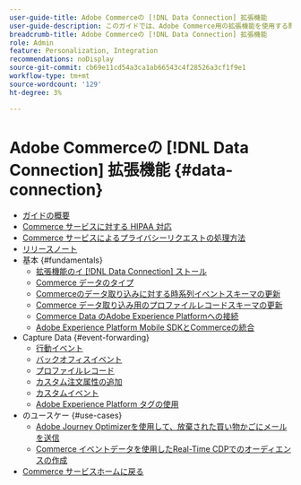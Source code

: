 ```yaml
---
user-guide-title: Adobe Commerceの [!DNL Data Connection] 拡張機能
user-guide-description: このガイドでは、Adobe Commerce用の拡張機能を使用する際の詳細な手順  [!DNL Data Connection]  説明します。
breadcrumb-title: Adobe Commerceの [!DNL Data Connection] 拡張機能
role: Admin
feature: Personalization, Integration
recommendations: noDisplay
source-git-commit: cb69e11cd54a3ca1ab66543c4f28526a3cf1f9e1
workflow-type: tm+mt
source-wordcount: '129'
ht-degree: 3%

---
```


# Adobe Commerceの [!DNL Data Connection] 拡張機能 {#data-connection}

- [ガイドの概要](overview.md)
- [Commerce サービスに対する HIPAA 対応](hipaa-readiness.md)
- [Commerce サービスによるプライバシーリクエストの処理方法](handle-privacy-request.md)
- [リリースノート](release-notes.md)
- 基本 {#fundamentals}
   - [拡張機能のイ  [!DNL Data Connection]  ストール](install.md)
   - [Commerce データのタイプ](data-ingestion.md)
   - [Commerceのデータ取り込みに対する時系列イベントスキーマの更新](update-xdm.md)
   - [Commerce データ取り込み用のプロファイルレコードスキーマの更新](profile-data.md)
   - [Commerce Data のAdobe Experience Platformへの接続](connect-data.md)
   - [Adobe Experience Platform Mobile SDKとCommerceの統合](mobile-sdk-epc.md)
- Capture Data {#event-forwarding}
   - [行動イベント](events.md)
   - [バックオフィスイベント](events-backoffice.md)
   - [プロファイルレコード](events-profilerecord.md)
   - [カスタム注文属性の追加](custom-attributes.md)
   - [カスタムイベント](custom-events.md)
   - [Adobe Experience Platform タグの使用](using-tags.md)
- のユースケー {#use-cases}
   - [Adobe Journey Optimizerを使用して、放棄された買い物かごにメールを送信](using-ajo.md)
   - [Commerce イベントデータを使用したReal-Time CDPでのオーディエンスの作成](create-audience.md)
- [Commerce サービスホームに戻る ](https://experienceleague.adobe.com/docs/commerce/user-guides/home.html?lang=ja)
